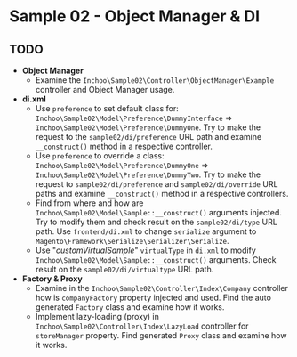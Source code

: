 # Sample 02 - Object Manager & DI

## TODO
* **Object Manager**
    * Examine the `Inchoo\Sample02\Controller\ObjectManager\Example` controller and Object Manager usage.
* **di.xml**
    * Use `preference` to set default class for:
      `Inchoo\Sample02\Model\Preference\DummyInterface` => `Inchoo\Sample02\Model\Preference\DummyOne`. 
      Try to make the request to the `sample02/di/preference` URL path and examine `__construct()` method in a 
      respective controller.
    * Use `preference` to override a class:
      `Inchoo\Sample02\Model\Preference\DummyOne` => `Inchoo\Sample02\Model\Preference\DummyTwo`.
      Try to make the request to `sample02/di/preference` and `sample02/di/override` URL paths and examine 
      `__construct()` method in a respective controllers.
    * Find from where and how are `Inchoo\Sample02\Model\Sample::__construct()` arguments injected. 
      Try to modify them and check result on the `sample02/di/type` URL path. Use `frontend/di.xml` to change 
      `serialize` argument to `Magento\Framework\Serialize\Serializer\Serialize`.
    *  Use "_customVirtualSample_" `virtualType` in `di.xml` to modify `Inchoo\Sample02\Model\Sample::__construct()` 
       arguments. Check result on the `sample02/di/virtualtype` URL path.
* **Factory & Proxy**
    * Examine in the `Inchoo\Sample02\Controller\Index\Company` controller how is `companyFactory` property injected 
      and used. Find the auto generated `Factory` class and examine how it works.
    * Implement lazy-loading (proxy) in `Inchoo\Sample02\Controller\Index\LazyLoad` controller for `storeManager` 
      property. Find generated `Proxy` class and examine how it works.
